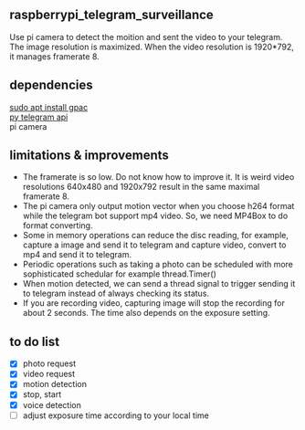 ## raspberrypi_telegram_surveillance
Use pi camera to detect the moition and sent the video to your telegram. 
The image resolution is maximized. When the video resolution is 1920*792, it manages framerate 8. 

## dependencies
[sudo apt install gpac](https://gpac.wp.imt.fr/tag/mp4box/)  
[py telegram api](https://github.com/eternnoir/pyTelegramBotAPI)  
pi camera

## limitations & improvements
* The framerate is so low. Do not know how to improve it. It is weird video resolutions 640x480 and 1920x792 result in the same maximal framerate 8. 
* The pi camera only output motion vector when you choose h264 format while the telegram bot support mp4 video. So, we need MP4Box to do format converting.
* Some in memory operations can reduce the disc reading, for example, capture a image and send it to telegram and capture video, convert to mp4 and send it to telegram.
* Periodic operations such as taking a photo can be scheduled with more sophisticated schedular for example thread.Timer()
* When motion detected, we can send a thread signal to trigger sending it to telegram instead of always checking its status. 
* If you are recording video, capturing image will stop the recording for about 2 seconds. The time also depends on the exposure setting. 

## to do list
- [x] photo request
- [x] video request
- [x] motion detection
- [x] stop, start
- [x] voice detection
- [ ] adjust exposure time according to your local time
